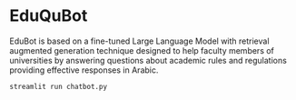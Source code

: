 # EduQuBot

EduBot is based on a fine-tuned Large Language Model with retrieval augmented generation technique designed to help faculty members of universities by answering questions about academic rules and regulations providing effective responses in Arabic.

```streamlit run chatbot.py```
